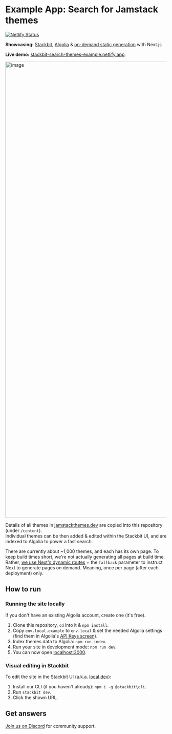 # Example App: Search for Jamstack themes

[![Netlify Status](https://api.netlify.com/api/v1/badges/8ea4a941-e0e9-47bf-a60b-89675c9c4e03/deploy-status)](https://app.netlify.com/sites/stackbit-search-themes-example/deploys)

**Showcasing:** [Stackbit](https://stackbit.com), [Algolia](https://algolia.com) & [on-demand static generation](https://nextjs.org/docs/api-reference/data-fetching/get-static-paths#fallback-true) with Next.js

**Live demo:** [stackbit-search-themes-example.netlify.app](https://stackbit-search-themes-example.netlify.app/).

<img width="1423" alt="image" src="https://user-images.githubusercontent.com/2673881/158059043-32ff7359-f008-4ed4-80be-db5691ac7a11.png">

Details of all themes in [jamstackthemes.dev](https://jamstackthemes.dev) are copied into this repository (under `/content`).<br/>
Individual themes can be then added & edited within the Stackbit UI, and are indexed to Algolia to power a fast search.

There are currently about ~1,000 themes, and each has its own page. To keep build times short, we're not actually generating all pages at build time. Rather, [we use Next's dynamic routes](./src/pages/theme/%5Bid%5D.js) + the `fallback` parameter to instruct Next to generate pages on demand. Meaning, once per page (after each deployment) only.

## How to run

### Running the site locally

If you don't have an existing Algolia account, create one (it's free).

1. Clone this repository, `cd` into it & `npm install`.
1. Copy `env.local.example` to `env.local` & set the needed Algolia settings (find them in Algolia's [API Keys screen](https://www.algolia.com/account/api-keys/)).
1. Index themes data to Algolia: `npm run index`.
1. Run your site in development mode: `npm run dev`.
1. You can now open [localhost:3000](http://localhost:3000).

### Visual editing in Stackbit

To edit the site in the Stackbit UI (a.k.a. [local dev](https://docs.stackbit.com/how-to-guides/local-development/)):

1. Install our CLI (if you haven't already): `npm i -g @stackbit\cli`.
1. Run `stackbit dev`.
1. Click the shown URL.

## Get answers

[Join us on Discord](https://discord.gg/HUNhjVkznH) for community support.
